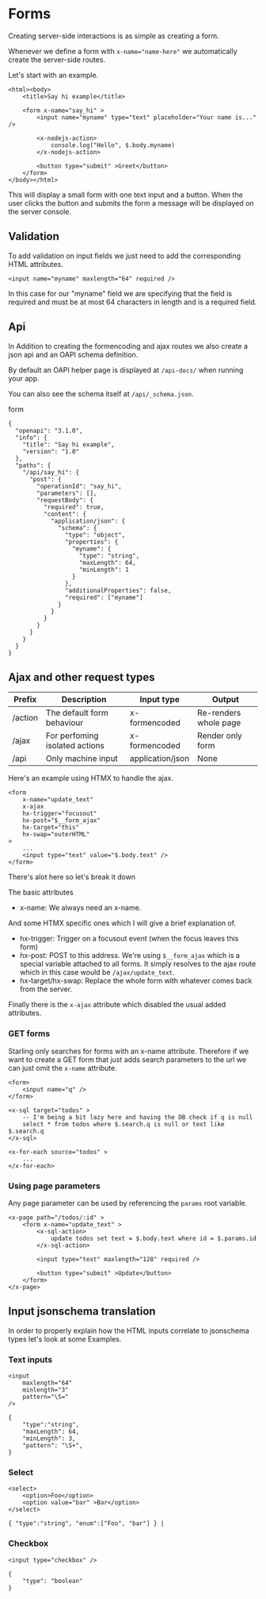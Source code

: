 # Forms

Creating server-side interactions is as simple as creating a form.

Whenever we define a form with `x-name="name-here"` we automatically create the server-side routes.

Let's start with an example.
```
<html><body>
    <title>Say hi example</title>

    <form x-name="say_hi" >
        <input name="myname" type="text" placeholder="Your name is..." />

        <x-nodejs-action>
            console.log("Hello", $.body.myname)
        </x-nodejs-action>

        <button type="submit" >Greet</button>
    </form>
</body></html>
```

This will display a small form with one text input and a button. When the user clicks the button and submits the form a message will be displayed on the server console.

## Validation

To add validation on input fields we just need to add the corresponding HTML attributes.

```
<input name="myname" maxlength="64" required />
```
In this case for our "myname" field we are specifying that the field is required and must be at most 64 characters in length and is a required field.

## Api

In Addition to creating the formencoding and ajax routes we also create a json api and an OAPI schema definition.

By default an OAPI helper page is displayed at `/api-docs/` when running your app.

You can also see the schema itself at `/api/_schema.json`.

form

```
{
  "openapi": "3.1.0",
  "info": {
    "title": "Say hi example",
    "version": "1.0"
  },
  "paths": {
    "/api/say_hi": {
      "post": {
        "operationId": "say_hi",
        "parameters": [],
        "requestBody": {
          "required": true,
          "content": {
            "application/json": {
              "schema": {
                "type": "object",
                "properties": {
                  "myname": {
                    "type": "string",
                    "maxLength": 64,
                    "minLength": 1
                  }
                },
                "additionalProperties": false,
                "required": ["myname"]
              }
            }
          }
        }
      }
    }
  }
}
```



## Ajax and other request types


| Prefix            | Description                         | Input type        | Output                |
|-------------------|-------------------------------------|-------------------|-----------------------|
| /action           | The default form behaviour          | x-formencoded     | Re-renders whole page |
| /ajax             | For perfoming isolated actions      | x-formencoded     | Render only form      |
| /api              | Only machine input                  | application/json  | None                  |


Here's an example using HTMX to handle the ajax.

```
<form
    x-name="update_text"
    x-ajax
	hx-trigger="focusout"
    hx-post="$__form_ajax"
	hx-target="this"
	hx-swap="outerHTML"
>
    ...
    <input type="text" value="$.body.text" />
</form>
```

There's alot here so let's break it down

The basic attributes
- x-name: We always need an x-name.

And some HTMX specific ones which I will give a brief explanation of.
- hx-trigger: Trigger on a focusout event (when the focus leaves this form)
- hx-post: POST to this address. We're using `$__form_ajax` which is a special variable attached to all forms. It simply resolves to the ajax route which in this case would be `/ajax/update_text`.
- hx-target/hx-swap: Replace the whole form with whatever comes back from the server.

Finally there is the `x-ajax` attribute which disabled the usual added attributes.

### GET forms

Starling only searches for forms with an x-name attribute. Therefore if we want to create a GET form that just adds search parameters to the url we can just omit the `x-name` attribute.

```
<form>
    <input name="q" />
</form>

<x-sql target="todos" >
    -- I'm being a bit lazy here and having the DB check if q is null
    select * from todos where $.search.q is null or text like $.search.q
</x-sql>

<x-for-each source="todos" >
    ...
</x-for-each>
```


### Using page parameters

Any page parameter can be used by referencing the `params` root variable.

```
<x-page path="/todos/:id" >
    <form x-name="update_text" >
        <x-sql-action>
            update todos set text = $.body.text where id = $.params.id
        </x-sql-action>

        <input type="text" maxlength="128" required />

        <button type="submit" >Update</button>
    </form>
</x-page>
```


## Input jsonschema translation

In order to properly explain how the HTML inputs correlate to jsonschema types let's look at some Examples.

### Text inputs

```
<input
    maxlength="64"
    minlength="3"
    pattern="\S="
/>
```

```
{
    "type":"string",
    "maxLength": 64,
    "minLength": 3,
    "pattern": "\S+",
}
```

### Select
```
<select>
    <option>Foo</option>
    <option value="bar" >Bar</option>
</select> 
```

```
{ "type":"string", "enum":["Foo", "bar"] } |
```

### Checkbox

```
<input type="checkbox" />
```

```
{
    "type": "boolean"
}
```



